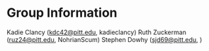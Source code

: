 # Group Information
Kadie Clancy (kdc42@pitt.edu, kadieclancy)
Ruth Zuckerman (ruz24@pitt.edu, NohrianScum)
Stephen Dowhy (sjd69@pitt.edu, )